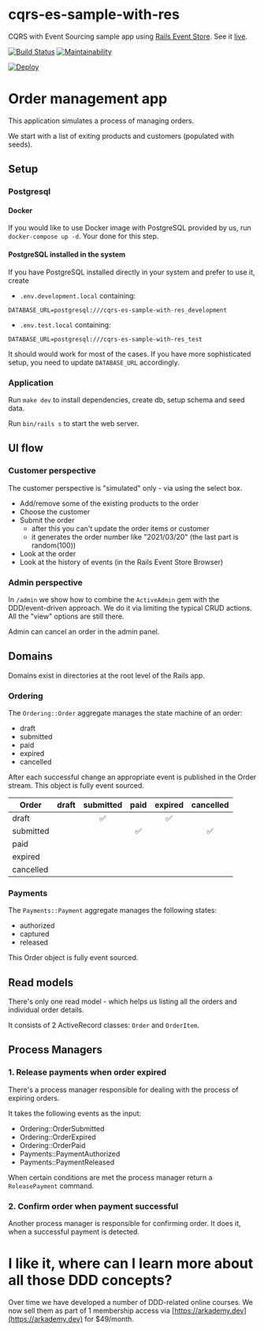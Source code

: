 # cqrs-es-sample-with-res

CQRS with Event Sourcing sample app using [Rails Event Store](https://railseventstore.org). See it [live](https://cqrs-es-sample-with-res.herokuapp.com/).

[![Build Status](https://github.com/RailsEventStore/cqrs-es-sample-with-res/workflows/ci/badge.svg)](https://github.com/RailsEventStore/cqrs-es-sample-with-res/actions/workflows/ci.yml)
[![Maintainability](https://api.codeclimate.com/v1/badges/c444add86606b981e1fb/maintainability)](https://codeclimate.com/github/RailsEventStore/cqrs-es-sample-with-res/maintainability)

[![Deploy](https://www.herokucdn.com/deploy/button.svg)](https://heroku.com/deploy)

# Order management app

This application simulates a process of managing orders.

We start with a list of exiting products and customers (populated with seeds).

## Setup

### Postgresql

#### Docker

If you would like to use Docker image with PostgreSQL provided by us, run `docker-compose up -d`. Your done for this
step.

#### PostgreSQL installed in the system

If you have PostgreSQL installed directly in your system and prefer to use it, create

- `.env.development.local`
  containing:

```
DATABASE_URL=postgresql:///cqrs-es-sample-with-res_development
```

* `.env.test.local` containing:

```
DATABASE_URL=postgresql:///cqrs-es-sample-with-res_test
```

It should would work for most of the cases. If you have more sophisticated setup, you need to update `DATABASE_URL`
accordingly.

### Application

Run `make dev` to install dependencies, create db, setup schema and seed data.

Run `bin/rails s` to start the web server.

## UI flow

### Customer perspective

The customer perspective is "simulated" only - via using the select box.

- Add/remove some of the existing products to the order
- Choose the customer
- Submit the order 
  - after this you can't update the order items or customer
  - it generates the order number like "2021/03/20" (the last part is random(100))
- Look at the order
- Look at the history of events (in the Rails Event Store Browser)

### Admin perspective

In `/admin` we show how to combine the `ActiveAdmin` gem with the
DDD/event-driven approach. We do it via limiting the typical CRUD actions. 
All the "view" options are still there. 

Admin can cancel an order in the admin panel.

## Domains

Domains exist in directories at the root level of the Rails app.

### Ordering

The `Ordering::Order` aggregate manages the state machine of an order:
- draft
- submitted
- paid
- expired
- cancelled

After each successful change an appropriate event is published in the Order stream.
This object is fully event sourced.

| Order     | draft | submitted | paid  | expired  | cancelled |
|-----------|:-----:|:---------:|:-----:|:--------:|:---------:|
| draft     |       |     ✅    |       |   ✅      |           |
| submitted |       |           |   ✅  |          |   ✅       |
| paid      |       |           |       |          |           |
| expired   |       |           |       |          |           |
| cancelled |       |           |       |          |           |

### Payments

The `Payments::Payment` aggregate manages the following states:
- authorized
- captured
- released

This Order object is fully event sourced.

## Read models

There's only one read model - which helps us listing all the orders 
and individual order details.

It consists of 2 ActiveRecord classes: `Order` and `OrderItem`.

## Process Managers

### 1. Release payments when order expired

There's a process manager responsible for dealing with the process of 
expiring orders.

It takes the following events as the input:
- Ordering::OrderSubmitted
- Ordering::OrderExpired
- Ordering::OrderPaid
- Payments::PaymentAuthorized
- Payments::PaymentReleased

When certain conditions are met the process manager return a 
`ReleasePayment` command.

### 2. Confirm order when payment successful

Another process manager is responsible for confirming order.
It does it, when a successful payment is detected. 

# I like it, where can I learn more about all those DDD concepts?

Over time we have developed a number of DDD-related online courses. We now sell them as part of 1 membership access via [https://arkademy.dev](https://arkademy.dev) for $49/month.
